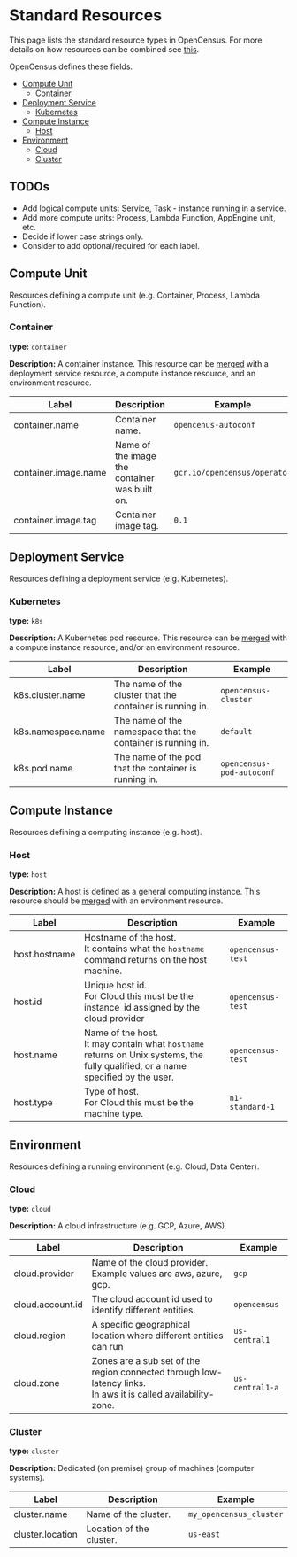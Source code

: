 # Standard Resources

This page lists the standard resource types in OpenCensus. For more details on how resources can 
be combined see [this](Resource.md).

OpenCensus defines these fields.
 * [Compute Unit](#compute-unit)
   * [Container](#container)
 * [Deployment Service](#deployment-service)
   * [Kubernetes](#kubernetes)
 * [Compute Instance](#compute-instance)
   * [Host](#host)
 * [Environment](#environment)
   * [Cloud](#cloud)
   * [Cluster](#cluster)

## TODOs
* Add logical compute units: Service, Task - instance running in a service.
* Add more compute units: Process, Lambda Function, AppEngine unit, etc.
* Decide if lower case strings only.
* Consider to add optional/required for each label.

## Compute Unit
Resources defining a compute unit (e.g. Container, Process, Lambda Function).

### Container
**type:** `container`

**Description:** A container instance. This resource can be [merged](Resource.md#Merging) with a
deployment service resource, a compute instance resource, and an environment resource.

| Label  | Description  | Example  |
|---|---|---|
| container.name | Container name. | `opencenus-autoconf` |
| container.image.name | Name of the image the container was built on. | `gcr.io/opencensus/operator` |
| container.image.tag | Container image tag. | `0.1` |

## Deployment Service
Resources defining a deployment service (e.g. Kubernetes).

### Kubernetes
**type:** `k8s`

**Description:** A Kubernetes pod resource. This resource can be [merged](Resource.md#Merging) with
a compute instance resource, and/or an environment resource.

| Label  | Description  | Example  |
|---|---|---|
| k8s.cluster.name | The name of the cluster that the container is running in. | `opencensus-cluster` |
| k8s.namespace.name | The name of the namespace that the container is running in. | `default` |
| k8s.pod.name | The name of the pod that the container is running in. | `opencensus-pod-autoconf` |

## Compute Instance
Resources defining a computing instance (e.g. host).

### Host
**type:** `host`

**Description:** A host is defined as a general computing instance. This resource should be
[merged](Resource.md#Merging) with an environment resource.


| Label  | Description  | Example  |
|---|---|---|
| host.hostname | Hostname of the host.<br/> It contains what the `hostname` command returns on the host machine. | `opencensus-test` |
| host.id | Unique host id.<br/> For Cloud this must be the instance_id assigned by the cloud provider | `opencensus-test` |
| host.name | Name of the host.<br/> It may contain what `hostname` returns on Unix systems, the fully qualified, or a name specified by the user. | `opencensus-test` |
| host.type | Type of host.<br/> For Cloud this must be the machine type.| `n1-standard-1` |

## Environment

Resources defining a running environment (e.g. Cloud, Data Center).

### Cloud
**type:** `cloud`

**Description:** A cloud infrastructure (e.g. GCP, Azure, AWS).

| Label  | Description  | Example  |
|---|---|---|
| cloud.provider | Name of the cloud provider.<br/> Example values are aws, azure, gcp. | `gcp` |
| cloud.account.id | The cloud account id used to identify different entities. | `opencensus` |
| cloud.region | A specific geographical location where different entities can run | `us-central1` |
| cloud.zone | Zones are a sub set of the region connected through low-latency links.<br/> In aws it is called availability-zone. | `us-central1-a` |

### Cluster
**type:** `cluster`

**Description:** Dedicated (on premise) group of machines (computer systems).

| Label  | Description  | Example  |
|---|---|---|
| cluster.name | Name of the cluster. | `my_opencensus_cluster` |
| cluster.location | Location of the cluster. | `us-east` |